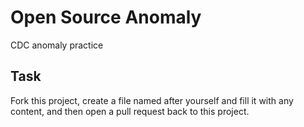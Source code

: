 # Open Source Anomaly
CDC anomaly practice

## Task
Fork this project, create a file named after yourself and fill it with any content, and then open a pull request back to this project.
